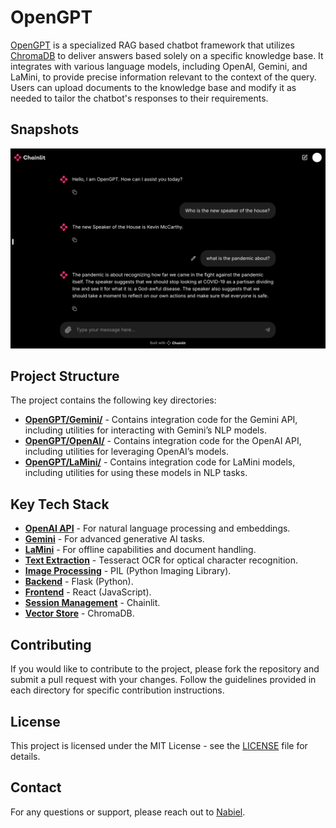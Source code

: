 # OpenGPT

[OpenGPT](https://github.com/msnabiel/OpenGPT) is a specialized RAG based chatbot framework that utilizes [ChromaDB](https://github.com/chroma-core/chroma) to deliver answers based solely on a specific knowledge base. It integrates with various language models, including OpenAI, Gemini, and LaMini, to provide precise information relevant to the context of the query. Users can upload documents to the knowledge base and modify it as needed to tailor the chatbot's responses to their requirements.

## Snapshots

![Diagram](images/image_1.png)

## Project Structure

The project contains the following key directories:

- **[OpenGPT/Gemini/](/Gemini/)** - Contains integration code for the Gemini API, including utilities for interacting with Gemini’s NLP models.
- **[OpenGPT/OpenAI/](/OpenAI/)** - Contains integration code for the OpenAI API, including utilities for leveraging OpenAI’s models.
- **[OpenGPT/LaMini/](/LaMini/)** - Contains integration code for LaMini models, including utilities for using these models in NLP tasks.

## Key Tech Stack

- **[OpenAI API](https://beta.openai.com/docs/)** - For natural language processing and embeddings.
- **[Gemini](https://cloud.google.com/ai-platform/gemini)** - For advanced generative AI tasks.
- **[LaMini](https://huggingface.co/MBZUAI/LaMini)** - For offline capabilities and document handling.
- **[Text Extraction](https://github.com/tesseract-ocr/tesseract)** - Tesseract OCR for optical character recognition.
- **[Image Processing](https://pillow.readthedocs.io/en/stable/)** - PIL (Python Imaging Library).
- **[Backend](https://flask.palletsprojects.com/en/latest/)** - Flask (Python).
- **[Frontend](https://reactjs.org/docs/getting-started.html)** - React (JavaScript).
- **[Session Management](https://docs.chainlit.io/)** - Chainlit.
- **[Vector Store](https://docs.trychroma.com/)** - ChromaDB.


## Contributing

If you would like to contribute to the project, please fork the repository and submit a pull request with your changes. Follow the guidelines provided in each directory for specific contribution instructions.

## License

This project is licensed under the MIT License - see the [LICENSE](LICENSE) file for details.

## Contact

For any questions or support, please reach out to [Nabiel](mailto:msyednabiel@gmail.com).
